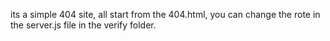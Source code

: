 its a simple 404 site, all start from the 404.html,
you can change the rote in the server.js file in the verify folder.